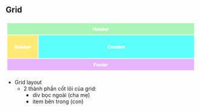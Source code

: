## Grid
 ![](img/grid.png)

- Grid layout
    - 2 thành phần cốt lõi của grid:
        - div bọc ngoài (cha mẹ)
        - item bên trong (con)